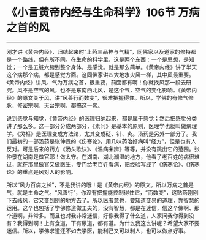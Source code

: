 # 《小言黄帝内经与生命科学》106节 万病之首的风

------

刚才讲《黄帝内经》，归结起来时“上药三品神与气精”，同佛家以及道家的修持都是一个路线，但有所不同。在生命的科学里，这是两个东西：一个是思想，是知觉；一个是五脏六腑到整个身体，是感觉。就是那么简单。《黄帝内经》讲了半天这个病那个病，都是感觉方面。这同佛家讲四大地水火风一样，其中风最重要。《黄帝内经》讲风、气为万病之首，很重要，前面都有啊！你就找风那一段去研究。风不是空气的风，也不是东南西北风，是这个气，空气的变化影响。《黄帝内经》的原文关于风，讲“风善行而数变”，很难把握得住。所以，学佛的有修气修脉，修密宗啊、天台宗啊，都搞这一套。

说到感觉与知觉，《黄帝内经》的医理归纳起来，都是属于感觉；然后把感觉分类讲了那么多。这一部分分成两部分，《素问》是基本的原则，医理学也就叫做病理学。《灵枢》是医理变成方法论，尤其变成砭、针、灸。汤药是另外一部分了。我们最初的一部汤药是张仲景的《伤寒论》，用几味药治好病叫“经方”，但是也有人反对。可是后来的药方《汤头歌诀》、《温病条辨》等等，并没有跳出它的范围。张仲景在湖南是做官耶！做太守。在湖南、湖北潮湿的地方，他看了老百姓的病很难过，就在那里做官又做医生，专门给老百姓看病，把经验写成了《伤寒论》。《伤寒论》的重点是风对人的影响。

所以“风为百病之长”，不是我讲的哦！是《黄帝内经》的原文。所以万病之首是气，就是生命之气。“风善行”，你没有把握能控制得住它，“而数变”，这贴药刚刚下去祛风，它又变到别的地方去了。所以医者意也，要知道变易的道理，靠智慧的运用。这个也包括了学佛修道做工夫的，没有智慧，都是在迷信，信这个佛啊、那个道啊，非常多。而且也对我非常迷信，好像我得了什么道，人家问我你得到没有？我得到啊！上有食道，下有尿道，都有道。为什么我这么讲呢？希望大家不要迷信。所以，学佛求道还不如去学医，能利己又可以利人，也可以做点好事。